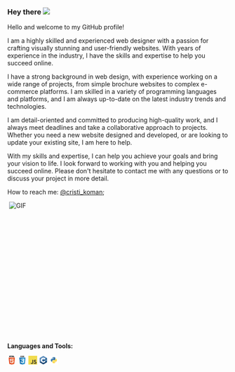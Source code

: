 ### Hey there <img src="https://media.giphy.com/media/hvRJCLFzcasrR4ia7z/giphy.gif" width="25px">

Hello and welcome to my GitHub profile!

I am a highly skilled and experienced web designer with a passion for crafting visually stunning and user-friendly websites. With years of experience in the industry, I have the skills and expertise to help you succeed online.

I have a strong background in web design, with experience working on a wide range of projects, from simple brochure websites to complex e-commerce platforms. I am skilled in a variety of programming languages and platforms, and I am always up-to-date on the latest industry trends and technologies.

I am detail-oriented and committed to producing high-quality work, and I always meet deadlines and take a collaborative approach to projects. Whether you need a new website designed and developed, or are looking to update your existing site, I am here to help.

With my skills and expertise, I can help you achieve your goals and bring your vision to life. I look forward to working with you and helping you succeed online. Please don't hesitate to contact me with any questions or to discuss your project in more detail.

How to reach me: [@cristi_koman](https://twitter.com/cristi_koman);

  <img align="right" alt="GIF" src="https://github.com/abhisheknaiidu/abhisheknaiidu/blob/master/code.gif?raw=true" width="500" height="320" />
  
**Languages and Tools:**  

<code><img height="20" src="https://raw.githubusercontent.com/github/explore/80688e429a7d4ef2fca1e82350fe8e3517d3494d/topics/html/html.png"></code>
<code><img height="20" src="https://raw.githubusercontent.com/github/explore/80688e429a7d4ef2fca1e82350fe8e3517d3494d/topics/css/css.png"></code>
<code><img height="20" src="https://raw.githubusercontent.com/github/explore/80688e429a7d4ef2fca1e82350fe8e3517d3494d/topics/javascript/javascript.png"></code>
<code><img height="20" src="https://raw.githubusercontent.com/github/explore/80688e429a7d4ef2fca1e82350fe8e3517d3494d/topics/cpp/cpp.png"></code>
<code><img height="20" src="https://raw.githubusercontent.com/github/explore/80688e429a7d4ef2fca1e82350fe8e3517d3494d/topics/python/python.png"></code>

